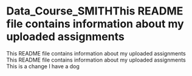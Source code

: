 # Data_Course_SMITHThis README file contains information about my uploaded assignments
This README file contains information about my uploaded assignments
This README file contains information about my uploaded assignments
This is a change
I have a dog
